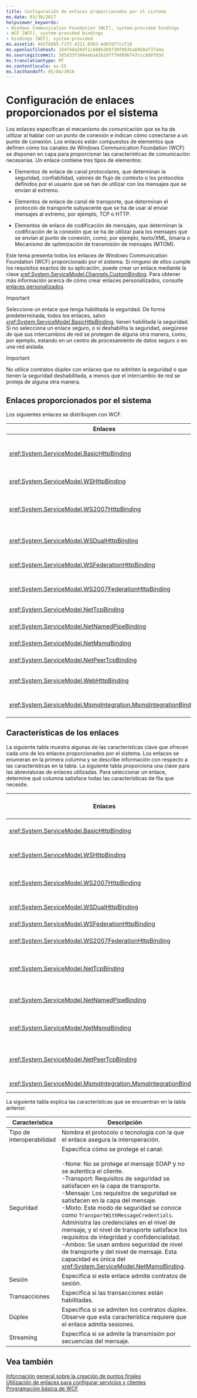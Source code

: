 ```yaml
---
title: Configuración de enlaces proporcionados por el sistema
ms.date: 03/30/2017
helpviewer_keywords:
- Windows Communication Foundation [WCF], system-provided bindings
- WCF [WCF], system-provided bindings
- bindings [WCF], system-provided
ms.assetid: 443f8d65-f1f2-4311-83b3-4d8fdf7ccf16
ms.openlocfilehash: 184f4da26df2c688b2b6f30f063bab058af37a4a
ms.sourcegitcommit: 3d5d33f384eeba41b2dff79d096f47ccc8d8f03d
ms.translationtype: MT
ms.contentlocale: es-ES
ms.lasthandoff: 05/04/2018
---
```

# <a name="configuring-system-provided-bindings"></a>Configuración de enlaces proporcionados por el sistema
Los enlaces especifican el mecanismo de comunicación que se ha de utilizar al hablar con un punto de conexión e indican cómo conectarse a un punto de conexión. Los enlaces están compuestos de elementos que definen cómo los canales de Windows Communication Foundation (WCF) se disponen en capa para proporcionar las características de comunicación necesarias. Un enlace contiene tres tipos de elementos:  
  
-   Elementos de enlace de canal protocolares, que determinan la seguridad, confiabilidad, valores de flujo de contexto o los protocolos definidos por el usuario que se han de utilizar con los mensajes que se envían al extremo.  
  
-   Elementos de enlace de canal de transporte, que determinan el protocolo de transporte subyacente que se ha de usar al enviar mensajes al extremo, por ejemplo, TCP o HTTP.  
  
-   Elementos de enlace de codificación de mensajes, que determinan la codificación de la conexión que se ha de utilizar para los mensajes que se envían al punto de conexión, como, por ejemplo, texto/XML, binaria o Mecanismo de optimización de transmisión de mensajes (MTOM).  
  
 Este tema presenta todos los enlaces de Windows Communication Foundation (WCF) proporcionado por el sistema. Si ninguno de ellos cumple los requisitos exactos de su aplicación, puede crear un enlace mediante la clase <xref:System.ServiceModel.Channels.CustomBinding>. Para obtener más información acerca de cómo crear enlaces personalizados, consulte [enlaces personalizados](../../../../docs/framework/wcf/extending/custom-bindings.md).  
  
> [!IMPORTANT]
>  Seleccione un enlace que tenga habilitada la seguridad. De forma predeterminada, todos los enlaces, salvo <xref:System.ServiceModel.BasicHttpBinding>, tienen habilitada la seguridad. Si no selecciona un enlace seguro, o si deshabilita la seguridad, asegúrese de que sus intercambios de red se protegen de alguna otra manera, como, por ejemplo, estando en un centro de procesamiento de datos seguro o en una red aislada.  
  
> [!IMPORTANT]
>  No utilice contratos dúplex con enlaces que no admiten la seguridad o que tienen la seguridad deshabilitada, a menos que el intercambio de red se proteja de alguna otra manera.  
  
## <a name="system-provided-bindings"></a>Enlaces proporcionados por el sistema  
 Los siguientes enlaces se distribuyen con WCF.  
  
|Enlaces|Elemento de configuración |Descripción|  
|-------------|---------------------------|-----------------|  
|<xref:System.ServiceModel.BasicHttpBinding>|[\<basicHttpBinding >](../../../../docs/framework/configure-apps/file-schema/wcf/basichttpbinding.md)|Un enlace que es útil para la comunicación con servicios web conformes con WS-Basic Profile, como, por ejemplo, servicios basados en servicios web de ASP.NET (ASMX). Este enlace utiliza HTTP como el transporte, y texto/XML como la codificación de mensajes predeterminada.|  
|<xref:System.ServiceModel.WSHttpBinding>|[\<wsHttpBinding>](../../../../docs/framework/configure-apps/file-schema/wcf/wshttpbinding.md)|Un enlace seguro e interoperable, adecuado para contratos de servicio que no son dúplex.|  
|<xref:System.ServiceModel.WS2007HttpBinding>|[\<ws2007HttpBinding>](../../../../docs/framework/configure-apps/file-schema/wcf/ws2007httpbinding.md)|Un enlace seguro e interoperable que proporciona compatibilidad para las versiones correctas de los elementos de enlace <xref:System.ServiceModel.WSHttpBinding.Security%2A>, <xref:System.ServiceModel.ReliableSession> y <xref:System.ServiceModel.WSHttpBindingBase.TransactionFlow%2A>.|  
|<xref:System.ServiceModel.WSDualHttpBinding>|[\<wsDualHttpBinding>](../../../../docs/framework/configure-apps/file-schema/wcf/wsdualhttpbinding.md)|Un enlace seguro e interoperable adecuado para contratos de servicios dúplex o para la comunicación a través de intermediarios de SOAP.|  
|<xref:System.ServiceModel.WSFederationHttpBinding>|[\<wsFederationHttpBinding >](../../../../docs/framework/configure-apps/file-schema/wcf/wsfederationhttpbinding.md)|Un enlace seguro e interoperable que admite el protocolo WS-Federation, que permite a las organizaciones que están en una federación autenticar y autorizar eficazmente a los usuarios.|  
|<xref:System.ServiceModel.WS2007FederationHttpBinding>|[\<ws2007FederationHttpBinding >](../../../../docs/framework/configure-apps/file-schema/wcf/ws2007federationhttpbinding.md)|Un enlace seguro e interoperable que deriva de <xref:System.ServiceModel.WS2007HttpBinding> y admite la seguridad federada.|  
|<xref:System.ServiceModel.NetTcpBinding>|[\<netTcpBinding >](../../../../docs/framework/configure-apps/file-schema/wcf/nettcpbinding.md)|Un enlace seguro y optimizado adecuado para la comunicación entre equipos entre aplicaciones de WCF.|  
|<xref:System.ServiceModel.NetNamedPipeBinding>|[\<netNamedPipeBinding >](../../../../docs/framework/configure-apps/file-schema/wcf/netnamedpipebinding.md)|Un enlace seguro, confiable y optimizado que es adecuado para la comunicación entre aplicaciones de WCF en el equipo.|  
|<xref:System.ServiceModel.NetMsmqBinding>|[\<netMsmqBinding >](../../../../docs/framework/configure-apps/file-schema/wcf/netmsmqbinding.md)|Un enlace en cola que es adecuado para la comunicación entre equipos entre aplicaciones de WCF.|  
|<xref:System.ServiceModel.NetPeerTcpBinding>|[\<netPeerTcpBinding >](../../../../docs/framework/configure-apps/file-schema/wcf/netpeertcpbinding.md)|Un enlace que permite una comunicación segura entre múltiples equipos.|  
|<xref:System.ServiceModel.WebHttpBinding>|[\<webHttpBinding>](../../../../docs/framework/configure-apps/file-schema/wcf/webhttpbinding.md)|Un enlace que se usa para configurar los extremos para los servicios Web de WCF que se exponen a través de solicitudes HTTP en lugar de mensajes SOAP.|  
|<xref:System.ServiceModel.MsmqIntegration.MsmqIntegrationBinding>|[\<msmqIntegrationBinding >](../../../../docs/framework/configure-apps/file-schema/wcf/msmqintegrationbinding.md)|Un enlace que es adecuado para la comunicación entre equipos entre una aplicación de WCF y existente Message Queuing (también conocido como MSMQ) las aplicaciones.|  
  
## <a name="binding-features"></a>Características de los enlaces  
 La siguiente tabla muestra algunas de las características clave que ofrecen cada uno de los enlaces proporcionados por el sistema. Los enlaces se enumeran en la primera columna y se describe información con respecto a las características en la tabla. La siguiente tabla proporciona una clave para las abreviaturas de enlaces utilizadas. Para seleccionar un enlace, determine qué columna satisface todas las características de fila que necesite.  
  
|Enlaces|Interoperabilidad|Modo de Seguridad (valor predeterminado)|Sesión<br /><br /> (Predeterminado)|Transacciones|Dúplex|  
|-------------|----------------------|----------------------------------|-----------------------------|------------------|------------|  
|<xref:System.ServiceModel.BasicHttpBinding>|Basic Profile 1.1|(Ninguno), transporte, mensaje, mixto|Ninguno, (ninguno)|(Ninguno)|N/D|  
|<xref:System.ServiceModel.WSHttpBinding>|WS|Ninguno, transporte, (mensaje), mixto|(Ninguno), transporte, sesión confiable|(Ninguno), Sí|N/D|  
|<xref:System.ServiceModel.WS2007HttpBinding>|WS-Security, WS-Trust, WS-SecureConversation, WS-SecurityPolicy|Ninguno, transporte, (mensaje), mixto|(Ninguno), transporte, sesión confiable|(Ninguno), Sí|N/D|  
|<xref:System.ServiceModel.WSDualHttpBinding>|WS|Ninguno, (mensaje)|(Sesión confiable)|(Ninguno), Sí|Sí|  
|<xref:System.ServiceModel.WSFederationHttpBinding>|WS-Federation|Ninguno, (mensaje), mixto|(Ninguno), sesión confiable|(Ninguno), Sí|No|  
|<xref:System.ServiceModel.WS2007FederationHttpBinding>|WS-Federation|Ninguno, (mensaje), mixto|(Ninguno), sesión confiable|(Ninguno), Sí|No|  
|<xref:System.ServiceModel.NetTcpBinding>|.NET|Ninguno, (transporte), mensaje<br /><br /> Mixto|Sesión confiable, (transporte)|(Ninguno), Sí|Sí|  
|<xref:System.ServiceModel.NetNamedPipeBinding>|.NET|Ninguno,<br /><br /> (Transporte)|Ninguno, (transporte)|(Ninguno), Sí|Sí|  
|<xref:System.ServiceModel.NetMsmqBinding>|.NET|Ninguno, mensaje, (transporte), ambos|(Ninguno)|(Ninguno), Sí|No|  
|<xref:System.ServiceModel.NetPeerTcpBinding>|Del mismo nivel|Ninguno, mensaje, (transporte), mixto|(Ninguno)|(Ninguno)|Sí|  
|<xref:System.ServiceModel.MsmqIntegration.MsmqIntegrationBinding>|MSMQ|Ninguno, (transporte)|(Ninguno)|(Ninguno), Sí|N/D|  
  
 La siguiente tabla explica las características que se encuentran en la tabla anterior.  
  
|Característica|Descripción|  
|-------------|-----------------|  
|Tipo de interoperabilidad|Nombra el protocolo o tecnología con la que el enlace asegura la interoperación.|  
|Seguridad|Especifica cómo se protege el canal:<br /><br /> -None: No se protege el mensaje SOAP y no se autentica el cliente.<br />-Transport: Requisitos de seguridad se satisfacen en la capa de transporte.<br />-Mensaje: Los requisitos de seguridad se satisfacen en la capa del mensaje.<br />-Mixto: Este modo de seguridad se conoce como `TransportWithMessageCredentials`. Administra las credenciales en el nivel de mensaje, y el nivel de transporte satisface los requisitos de integridad y confidencialidad.<br />-Ambos: Se usan ambos seguridad de nivel de transporte y del nivel de mensaje. Esta capacidad es única del <xref:System.ServiceModel.NetMsmqBinding>.|  
|Sesión|Especifica si este enlace admite contratos de sesión.|  
|Transacciones|Especifica si las transacciones están habilitadas.|  
|Dúplex|Especifica si se admiten los contratos dúplex. Observe que esta característica requiere que el enlace admita sesiones.|  
|Streaming|Especifica si se admite la transmisión por secuencias del mensaje.|  
  
## <a name="see-also"></a>Vea también  
 [Información general sobre la creación de puntos finales](../../../../docs/framework/wcf/endpoint-creation-overview.md)  
 [Utilización de enlaces para configurar servicios y clientes](../../../../docs/framework/wcf/using-bindings-to-configure-services-and-clients.md)  
 [Programación básica de WCF](../../../../docs/framework/wcf/basic-wcf-programming.md)
